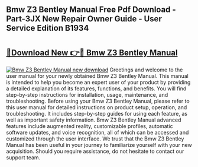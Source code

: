 ## Bmw Z3 Bentley Manual Free Pdf Download - Part-3JX New Repair Owner Guide - User Service Edition B1934

# <h2><a href="http://bc15604.oget.top/?id=Bmw+Z3+Bentley+Manual">🔗Download New 👉🔴 Bmw Z3 Bentley Manual</a></h2>

[![Bmw Z3 Bentley Manual new download](https://i.imgur.com/5g1atiW.png)](http://bc15604.oget.top/?id=Bmw+Z3+Bentley+Manual)
Greetings and welcome to the user manual for your newly obtained Bmw Z3 Bentley Manual. This manual is intended to help you become an expert user of your product by providing a detailed explanation of its features, functions, and benefits. You will find step-by-step instructions for installation, usage, maintenance, and troubleshooting. Before using your Bmw Z3 Bentley Manual, please refer to this user manual for detailed instructions on product setup, operation, and troubleshooting. It includes step-by-step guides for using each feature, as well as important safety information. Bmw Z3 Bentley Manual advanced features include augmented reality, customizable profiles, automatic software updates, and voice recognition, all of which can be accessed and customized through the user interface. We trust that the Bmw Z3 Bentley Manual has been useful in your journey to familiarize yourself with your new acquisition. Should you require assistance, do not hesitate to contact our support team.

